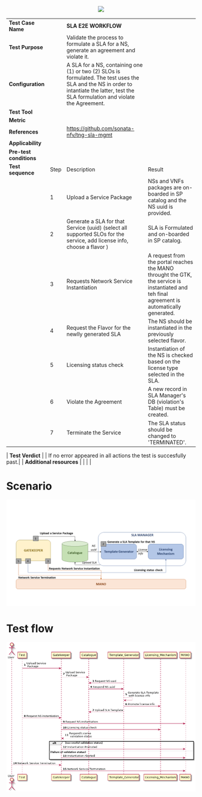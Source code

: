 <p align="center"><img src="https://github.com/sonata-nfv/tng-api-gtw/wiki/images/sonata-5gtango-logo-500px.png" /></p>

|||||
| :--- | :--- | :--- | :--- |
| __Test Case Name__ | | __SLA E2E WORKFLOW__ | |
| __Test Purpose__ | | Validate the process to formulate a SLA for a NS, generate an agreement and violate it.| |
| __Configuration__ | | A SLA for a NS, containing one (1) or two (2) SLOs is formulated. The test uses the SLA and the NS in order to intantiate the latter, test the SLA formulation and violate the Agreement.| |
| __Test Tool__ | | | |
| __Metric__ | | | |
| __References__ | | https://github.com/sonata-nfv/tng-sla-mgmt | |
| __Applicability__ | | | |
| __Pre-test conditions__ | | | |
| __Test sequence__ | Step | Description | Result |
| | 1 | Upload a Service Package | NSs and VNFs packages are on-boarded in SP catalog and the NS uuid is provided.|
| | 2 | Generate a SLA for that Service (uuid) (select all supported SLOs for the service, add license info, choose a flavor ) | SLA is Formulated and on-boarded in SP catalog.|
| | 3 | Requests Network Service Instantiation | A request from the portal reaches the MANO throught the GTK, the service is instantiated and teh final agreement is automatically generated. |
| | 4 | Request the Flavor for the newlly generated SLA | The NS should be instantiated in the previously selected flavor. |
| | 5 | Licensing status check | Instantiation of the NS is checked based on the license type selected in the SLA. |
| | 6 | Violate the Agreement | A new record in SLA Manager's DB (violation's Table) must be created. |
| | 7 | Terminate the Service | The SLA status should be changed to 'TERMINATED'. |

| __Test Verdict__ | | If no error appeared in all actions the test is succesfully past.|
| __Additional resources__ | | | |



# Scenario

![sla_test_scenario](./images/sla_testing_scenario.png)

# Test flow

![test_sla_flow](./images/test_flow_sequence.png)